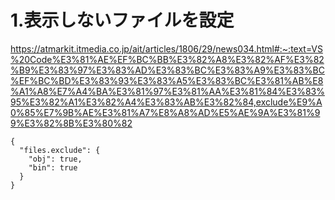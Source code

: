 # 1.表示しないファイルを設定

https://atmarkit.itmedia.co.jp/ait/articles/1806/29/news034.html#:~:text=VS%20Code%E3%81%AE%EF%BC%BB%E3%82%A8%E3%82%AF%E3%82%B9%E3%83%97%E3%83%AD%E3%83%BC%E3%83%A9%E3%83%BC%EF%BC%BD%E3%83%93%E3%83%A5%E3%83%BC%E3%81%AB%E8%A1%A8%E7%A4%BA%E3%81%97%E3%81%AA%E3%81%84%E3%83%95%E3%82%A1%E3%82%A4%E3%83%AB%E3%82%84,exclude%E9%A0%85%E7%9B%AE%E3%81%A7%E8%A8%AD%E5%AE%9A%E3%81%99%E3%82%8B%E3%80%82

```
{
  "files.exclude": {
    "obj": true,
    "bin": true
  }
}
```